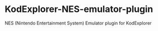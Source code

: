 # KodExplorer-NES-emulator-plugin
NES (Nintendo Entertainment System) Emulator plugin for KodExplorer

